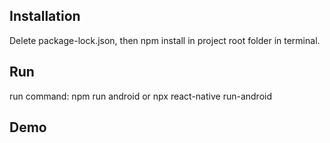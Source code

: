 ## Installation
Delete package-lock.json, then npm install in project root folder in terminal.
## Run
run command: npm run android or npx react-native run-android
## Demo

